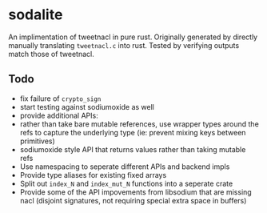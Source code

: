 # sodalite

An implimentation of tweetnacl in pure rust. Originally generated by directly manually translating `tweetnacl.c` into rust. Tested by verifying outputs match those of tweetnacl.

## Todo

 - fix failure of `crypto_sign`
 - start testing against sodiumoxide as well
 - provide additional APIs:
  - rather than take bare mutable references, use wrapper types around the refs to capture the underlying type (ie: prevent mixing keys between primitives)
  - sodiumoxide style API that returns values rather than taking mutable refs
 - Use namespacing to seperate different APIs and backend impls
 - Provide type aliases for existing fixed arrays
 - Split out `index_N` and `index_mut_N` functions into a seperate crate
 - Provide some of the API impovements from libsodium that are missing nacl (disjoint signatures, not requiring special extra space in buffers)
 
